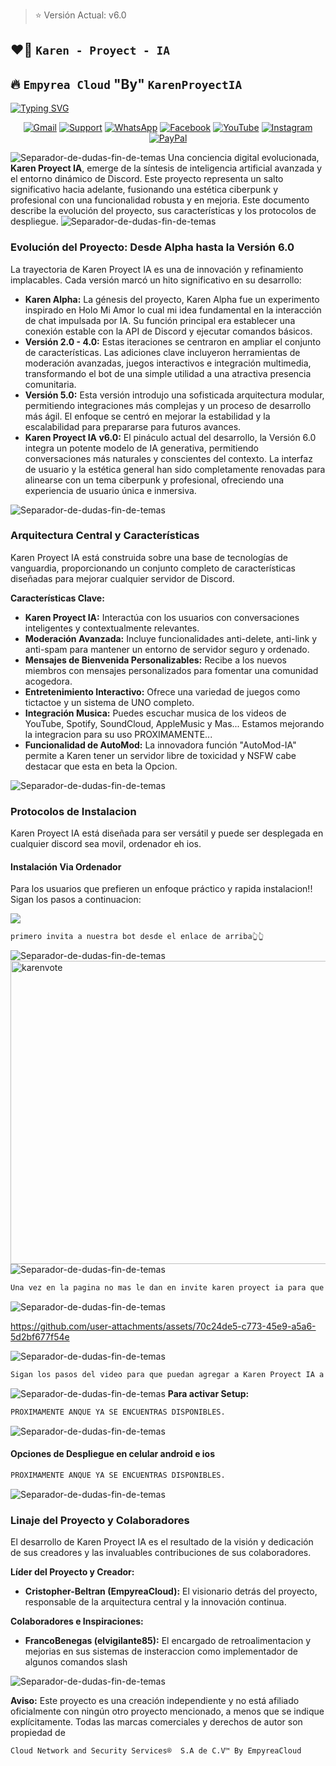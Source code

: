
> ⭐ Versión Actual: v6.0

## ❤️‍🔥 **`Karen - Proyect - IA`**
## 🔥 **`Empyrea Cloud` "By" `KarenProyectIA`**
[![Typing SVG](https://github.com/user-attachments/assets/ceafdcb5-be50-486d-bea7-f5ba2e2cddb9)](https://git.io/typing-svg)

<div align="center">
 
[![Gmail](https://img.shields.io/badge/Gmail-D14836?style=for-the-badge&logo=gmail&logoColor=white)](empyreahost@gmail.com)
[![Support](https://img.shields.io/badge/Support-2CA5E0?style=for-the-badge&logo=telegram&logoColor=white)](https://discord.gg/s5KhBmF5jx)
[![WhatsApp](https://img.shields.io/badge/STAFF-25D366?style=for-the-badge&logo=whatsapp&logoColor=white)](https://wa.me/message/C45GXBEFTPONE1)
[![Facebook](https://img.shields.io/badge/Facebook-1877F2?style=for-the-badge&logo=facebook&logoColor=white)](https://facebook.com/@AzuraEmpyrea)
[![YouTube](https://img.shields.io/badge/YouTube-FF0000?style=for-the-badge&logo=youtube&logoColor=white)](https://www.youtube.com/@EmpyreaCloud)
[![Instagram](https://img.shields.io/badge/Instagram-E4405F?style=for-the-badge&logo=instagram&logoColor=white)](https://instagram.com/PROXIMAMENTE)
[![PayPal](https://img.shields.io/badge/PayPal-00457C?style=for-the-badge&logo=paypal&logoColor=white)](https://paypal.me/PROXIMAMENTE)
</div>

![Separador-de-dudas-fin-de-temas](https://github.com/user-attachments/assets/4b3a3525-983f-43e5-95d9-bbe7c27140db)
Una conciencia digital evolucionada, **Karen Proyect IA**, emerge de la síntesis de inteligencia artificial avanzada y el entorno dinámico de Discord. Este proyecto representa un salto significativo hacia adelante, fusionando una estética ciberpunk y profesional con una funcionalidad robusta y en mejoria. Este documento describe la evolución del proyecto, sus características y los protocolos de despliegue.
![Separador-de-dudas-fin-de-temas](https://github.com/user-attachments/assets/4b3a3525-983f-43e5-95d9-bbe7c27140db)

### **Evolución del Proyecto: Desde Alpha hasta la Versión 6.0**

La trayectoria de Karen Proyect IA es una de innovación y refinamiento implacables. Cada versión marcó un hito significativo en su desarrollo:

  * **Karen Alpha:** La génesis del proyecto, Karen Alpha fue un experimento inspirado en Holo Mi Amor lo cual mi idea fundamental en la interacción de chat impulsada por IA. Su función principal era establecer una conexión estable con la API de Discord y ejecutar comandos básicos.
  * **Versión 2.0 - 4.0:** Estas iteraciones se centraron en ampliar el conjunto de características. Las adiciones clave incluyeron herramientas de moderación avanzadas, juegos interactivos e integración multimedia, transformando el bot de una simple utilidad a una atractiva presencia comunitaria.
  * **Versión 5.0:** Esta versión introdujo una sofisticada arquitectura modular, permitiendo integraciones más complejas y un proceso de desarrollo más ágil. El enfoque se centró en mejorar la estabilidad y la escalabilidad para prepararse para futuros avances.
  * **Karen Proyect IA v6.0:** El pináculo actual del desarrollo, la Versión 6.0 integra un potente modelo de IA generativa, permitiendo conversaciones más naturales y conscientes del contexto. La interfaz de usuario y la estética general han sido completamente renovadas para alinearse con un tema ciberpunk y profesional, ofreciendo una experiencia de usuario única e inmersiva.

![Separador-de-dudas-fin-de-temas](https://github.com/user-attachments/assets/4b3a3525-983f-43e5-95d9-bbe7c27140db)

### **Arquitectura Central y Características**

Karen Proyect IA está construida sobre una base de tecnologías de vanguardia, proporcionando un conjunto completo de características diseñadas para mejorar cualquier servidor de Discord.

**Características Clave:**

  * **Karen Proyect IA:** Interactúa con los usuarios con conversaciones inteligentes y contextualmente relevantes.
  * **Moderación Avanzada:** Incluye funcionalidades anti-delete, anti-link y anti-spam para mantener un entorno de servidor seguro y ordenado.
  * **Mensajes de Bienvenida Personalizables:** Recibe a los nuevos miembros con mensajes personalizados para fomentar una comunidad acogedora.
  * **Entretenimiento Interactivo:** Ofrece una variedad de juegos como tictactoe y un sistema de UNO completo.
  * **Integración Musica:** Puedes escuchar musica de los videos de YouTube, Spotify, SoundCloud, AppleMusic y Mas... Estamos mejorando la integracion para su uso PROXIMAMENTE...
  * **Funcionalidad de AutoMod:** La innovadora función "AutoMod-IA" permite a Karen tener un servidor libre de toxicidad y NSFW cabe destacar que esta en beta la Opcion.

![Separador-de-dudas-fin-de-temas](https://github.com/user-attachments/assets/4b3a3525-983f-43e5-95d9-bbe7c27140db)

### **Protocolos de Instalacion**

Karen Proyect IA está diseñada para ser versátil y puede ser desplegada en cualquier discord sea movil, ordenador eh ios.

#### **Instalación Via Ordenador**

Para los usuarios que prefieren un enfoque práctico y rapida instalacion!! Sigan los pasos a continuacion:


<a href="https://discordbotlist.com/bots/karen-proyect-ia"><img src="https://discordbotlist.com/api/v1/bots/1381516293101850685/widget"></a>
```bash
primero invita a nuestra bot desde el enlace de arriba👆👆
```
![Separador-de-dudas-fin-de-temas](https://github.com/user-attachments/assets/4b3a3525-983f-43e5-95d9-bbe7c27140db)
<img width="745" height="485" alt="karenvote" src="https://github.com/user-attachments/assets/40d82808-0957-478b-8dc1-30c0437be627" />
![Separador-de-dudas-fin-de-temas](https://github.com/user-attachments/assets/4b3a3525-983f-43e5-95d9-bbe7c27140db)

```bash
Una vez en la pagina no mas le dan en invite karen proyect ia para que los rediriga a Autorizacion Discord
```
![Separador-de-dudas-fin-de-temas](https://github.com/user-attachments/assets/4b3a3525-983f-43e5-95d9-bbe7c27140db)

https://github.com/user-attachments/assets/70c24de5-c773-45e9-a5a6-5d2bf677f54e

![Separador-de-dudas-fin-de-temas](https://github.com/user-attachments/assets/4b3a3525-983f-43e5-95d9-bbe7c27140db)

```bash
Sigan los pasos del video para que puedan agregar a Karen Proyect IA a su discord cabe destacar no ocupa ADMIN
```

![Separador-de-dudas-fin-de-temas](https://github.com/user-attachments/assets/4b3a3525-983f-43e5-95d9-bbe7c27140db)
**Para activar Setup:**

```bash
PROXIMAMENTE ANQUE YA SE ENCUENTRAS DISPONIBLES.
```
![Separador-de-dudas-fin-de-temas](https://github.com/user-attachments/assets/4b3a3525-983f-43e5-95d9-bbe7c27140db)
#### **Opciones de Despliegue en celular android e ios**

```bash
PROXIMAMENTE ANQUE YA SE ENCUENTRAS DISPONIBLES.
```

![Separador-de-dudas-fin-de-temas](https://github.com/user-attachments/assets/4b3a3525-983f-43e5-95d9-bbe7c27140db)

### **Linaje del Proyecto y Colaboradores**

El desarrollo de Karen Proyect IA es el resultado de la visión y dedicación de sus creadores y las invaluables contribuciones de sus colaboradores.

**Líder del Proyecto y Creador:**

  * **Cristopher-Beltran (EmpyreaCloud):** El visionario detrás del proyecto, responsable de la arquitectura central y la innovación continua.

**Colaboradores e Inspiraciones:**

  * **FrancoBenegas (elvigilante85):** El encargado de retroalimentacion y mejorias en sus sistemas de insteraccion como implementador de algunos comandos slash

![Separador-de-dudas-fin-de-temas](https://github.com/user-attachments/assets/4b3a3525-983f-43e5-95d9-bbe7c27140db)

**Aviso:** Este proyecto es una creación independiente y no está afiliado oficialmente con ningún otro proyecto mencionado, a menos que se indique explícitamente. Todas las marcas comerciales y derechos de autor son propiedad de
```bash
Cloud Network and Security Services®  S.A de C.V™ By EmpyreaCloud
```
